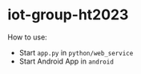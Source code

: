 # iot-group-ht2023

How to use:

- Start `app.py` in `python/web_service`
- Start Android App in `android`
